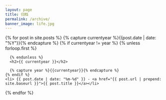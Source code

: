 ```yaml
---
layout: page
title: 归档
permalink: /archive/
banner_image: life.jpg
---
```


<div>
{% for post in site.posts %}
    {% capture currentyear %}{{post.date | date: "%Y"}}{% endcapture %}
    {% if currentyear != year %}
      {% unless forloop.first %}
      
      {% endunless %}
      <h2>{{ currentyear }}</h2>
   
      {% capture year %}{{currentyear}}{% endcapture %} 
    {% endif %}
    <li> {{ post.date | date: "%m-%d" }} - <a href="{{ post.url | prepend: site.baseurl }}">{{ post.title }}</a></li>
{% endfor %}
</div>
